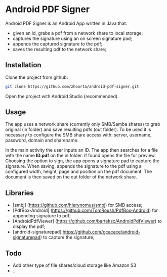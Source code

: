# Android PDF Signer
Android PDF Signer is an Android App written in Java that:
- given an id, grabs a pdf from a network share to local storage;
- captures the signature using an on screen signature pad; 
- appends the captured signature to the pdf; 
- saves the resulting pdf to the network share;

## Installation

Clone the project from github:
```sh
git clone https://github.com/zhoorta/android-pdf-signer.git
```
Open the project with Android Studio (recommended).

## Usage

The app uses a network share (currently only SMB/Samba shares) to grab original (in folder) and save resulting pdfs (out folder). To be used it is necessary to configure the SMB share access with: server, username, password, domain and sharename.

In the main activity the user inputs an ID. The app then searches for a file with the name **ID.pdf** on the in folder. If found opens the file for preview. Choosing the option to sign, the app opens a signature pad to capture the signature. When saving, appends the signature to the pdf using a configured width, height, page and position on the pdf document. The document is then saved on the out folder of the network share.

## Libraries

- [smbj] (https://github.com/hierynomus/smbj) for SMB access;
- [PdfBox-Android] (https://github.com/TomRoush/PdfBox-Android) for appending signature to pdf;
- [AndroidPdfViewer] (https://github.com/barteksc/AndroidPdfViewer) to display the pdf;
- [android-signaturepad] https://github.com/gcacace/android-signaturepad) to capture the signature;

## Todo

- Add other type of file shares/cloud storage like Amazon S3
- ...
